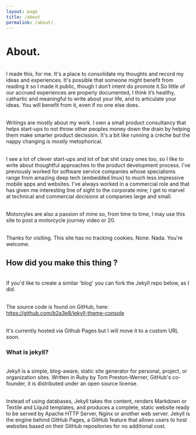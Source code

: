 ```yaml
---
layout: page
title: /about
permalink: /about/
---
```


# About.

<br />I made this, for me. It's a place to consolidate my thoughts and record my ideas and experiences. It's possible that someone might benefit from reading it so I made it public, though I don’t intent do promote it.So little of our accrued experiences are properly documented, I think it’s healthy, cathartic and meaningful to write about your life, and to articulate your ideas. You will benefit from it, even if no one else does.

<br />Writings are mostly about my work. I own a small product consultancy that helps start-ups to not throw other peoples money down the drain by helping them make smarter product decission. It's a bit like running a crèche but the nappy changing is *mostly* metophorical.

<br />I see a lot of clever start-ups and lot of bat shit crazy ones too, so I like to write about thoughtful approaches to the product development process. I've previously worked for software service companies whose specialisms range from amazing deep tech (embedded linux) to much less impressive mobile apps and websites. I've always worked in a commercial role and that has given me interesting line of sight to the corporate mire; I get to marvel at technical and commercial *decisions* at companies large and small. 

<br />Motorcyles are also a passion of mine so, from time to time, I may use this site to post a motorcycle journey video or 20.

<br />Thanks for visiting. This site has no tracking cookies. None. Nada. You're welcome. 

## How did you make this thing ?

<br />If you'd like to create a similar 'blog' you can fork the Jekyll repo below, as I did. 

<br />The source code is found on GitHub, here: https://github.com/b2a3e8/jekyll-theme-console

<br />It's currently hosted via Github Pages but I will move it to a custom URL soon.

### What is jekyll? 

<br />Jekyll is a simple, blog-aware, static site generator for personal, project, or organization sites. Written in Ruby by Tom Preston-Werner, GitHub's co-founder, it is distributed under an open source license.

<br />Instead of using databases, Jekyll takes the content, renders Markdown or Textile and Liquid templates, and produces a complete, static website ready to be served by Apache HTTP Server, Nginx or another web server. Jekyll is the engine behind GitHub Pages, a GitHub feature that allows users to host websites based on their GitHub repositories for no additional cost.

